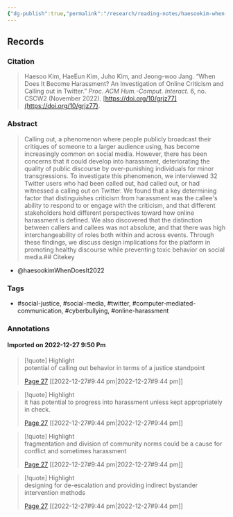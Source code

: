 ```yaml
---
{"dg-publish":true,"permalink":"/research/reading-notes/haesookim-when-does-it2022/","tags":["gardenEntry"]}
---
```



## Records

### Citation

> Haesoo Kim, HaeEun Kim, Juho Kim, and Jeong-woo Jang. “When Does It Become Harassment? An Investigation of Online Criticism and Calling out in Twitter.” _Proc. ACM Hum.-Comput. Interact._ 6, no. CSCW2 (November 2022). [https://doi.org/10/grjz77](https://doi.org/10/grjz77).

### Abstract

> Calling out, a phenomenon where people publicly broadcast their critiques of someone to a larger audience using, has become increasingly common on social media. However, there has been concerns that it could develop into harassment, deteriorating the quality of public discourse by over-punishing individuals for minor transgressions. To investigate this phenomenon, we interviewed 32 Twitter users who had been called out, had called out, or had witnessed a calling out on Twitter. We found that a key determining factor that distinguishes criticism from harassment was the callee's ability to respond to or engage with the criticism, and that different stakeholders hold different perspectives toward how online harassment is defined. We also discovered that the distinction between callers and callees was not absolute, and that there was high interchangeability of roles both within and across events. Through these findings, we discuss design implications for the platform in promoting healthy discourse while preventing toxic behavior on social media.## Citekey
- @haesookimWhenDoesIt2022

### Tags

- #social-justice, #social-media, #twitter, #computer-mediated-communication, #cyberbullying, #online-harassment

### Annotations



#### Imported on 2022-12-27 9:50 Pm

> [!quote] Highlight  
> potential of calling out behavior in terms of a justice standpoint
>
> [Page 27](zotero://open-pdf/library/items/SVDEVMP6?page=27) [[2022-12-27#9:44 pm\|2022-12-27#9:44 pm]]

> [!quote] Highlight  
> it has potential to progress into harassment unless kept appropriately in check.
>
> [Page 27](zotero://open-pdf/library/items/SVDEVMP6?page=27) [[2022-12-27#9:44 pm\|2022-12-27#9:44 pm]]

> [!quote] Highlight  
> fragmentation and division of community norms could be a cause for conflict and sometimes harassment
>
> [Page 27](zotero://open-pdf/library/items/SVDEVMP6?page=27) [[2022-12-27#9:44 pm\|2022-12-27#9:44 pm]]

> [!quote] Highlight  
> designing for de-escalation and providing indirect bystander intervention methods
>
> [Page 27](zotero://open-pdf/library/items/SVDEVMP6?page=27) [[2022-12-27#9:44 pm\|2022-12-27#9:44 pm]]





